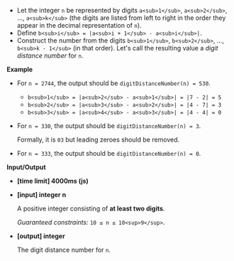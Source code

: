 ﻿*   Let the integer `n` be represented by digits `a<sub>1</sub>`, `a<sub>2</sub>`, ..., `a<sub>k</sub>` (the digits are listed from left to right in the order they appear in the decimal representation of `n`).
*   Define `b<sub>i</sub> = |a<sub>i + 1</sub> - a<sub>i</sub>|`.
*   Construct the number from the digits `b<sub>1</sub>`, `b<sub>2</sub>`, ..., `b<sub>k - 1</sub>` (in that order). Let's call the resulting value a _digit distance number_ for `n`.

**Example**

*   For `n = 2744`, the output should be
    `digitDistanceNumber(n) = 530`.

    *   `b<sub>1</sub> = |a<sub>2</sub> - a<sub>1</sub>| = |7 - 2| = 5`
    *   `b<sub>2</sub> = |a<sub>3</sub> - a<sub>2</sub>| = |4 - 7| = 3`
    *   `b<sub>3</sub> = |a<sub>4</sub> - a<sub>3</sub>| = |4 - 4| = 0`
*   For `n = 330`, the output should be
    `digitDistanceNumber(n) = 3`.

    Formally, it is `03` but leading zeroes should be removed.

*   For `n = 333`, the output should be
    `digitDistanceNumber(n) = 0`.

**Input/Output**

*   **[time limit] 4000ms (js)**

*   **[input] integer n**

    A positive integer consisting of **at least two digits**.

    _Guaranteed constraints:_
    `10 ≤ n ≤ 10<sup>9</sup>`.

*   **[output] integer**

    The digit distance number for `n`.